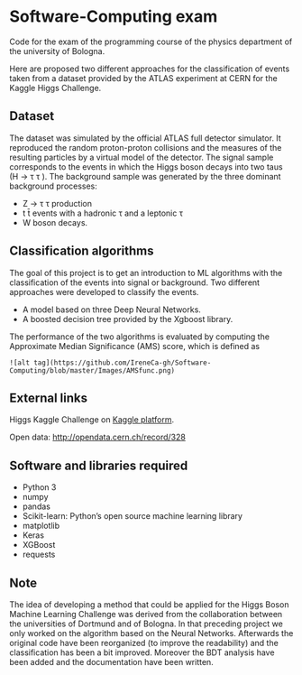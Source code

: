 # Software-Computing exam
Code for the exam of the programming course of the physics department of the university of Bologna.

Here are proposed two different approaches for the classification of events taken from a dataset provided by the ATLAS experiment at CERN for 
the Kaggle Higgs Challenge.

## Dataset
The dataset was simulated by the official ATLAS full detector simulator. It reproduced the random proton-proton collisions and the measures 
of the resulting particles by a virtual model of the detector.
The signal sample corresponds to the events in which the Higgs boson decays into two taus (H → τ τ ). The background sample was generated by 
the three dominant background processes:
- Z → τ τ production
- t t̄  events with a hadronic τ and a leptonic τ
- W boson decays.

## Classification algorithms
The goal of this project is to get an introduction to ML algorithms with the classification of the events into signal or background.
Two different approaches were developed to classify the events.
- A model based on three Deep Neural Networks.
- A boosted decision tree provided by the Xgboost library.


The performance of the two algorithms is evaluated by computing the Approximate Median Significance (AMS) score, which is defined as
 	
 	![alt tag](https://github.com/IreneCa-gh/Software-Computing/blob/master/Images/AMSfunc.png)
 	
## External links
Higgs Kaggle Challenge on [Kaggle platform](https://www.kaggle.com/c/higgs-boson).

Open data: http://opendata.cern.ch/record/328


## Software and libraries required
- Python 3
- numpy
- pandas
- Scikit-learn: Python’s open source machine learning library
- matplotlib
- Keras
- XGBoost
- requests


## Note
The idea of developing a method that could be applied for the Higgs Boson Machine Learning Challenge was derived from the collaboration
between the universities of Dortmund and of Bologna. In that preceding project we only worked on the algorithm based on the Neural Networks.
Afterwards the original code have been reorganized (to improve the readability) and the classification has been a bit improved. 
Moreover the BDT analysis have been added and the documentation have been written.